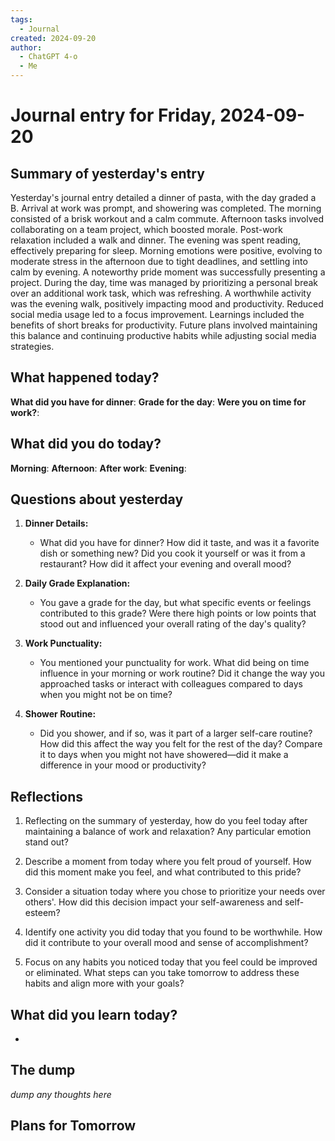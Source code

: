 ```yaml
---
tags:
  - Journal
created: 2024-09-20
author:
  - ChatGPT 4-o
  - Me
---
```

# Journal entry for Friday, 2024-09-20

## Summary of yesterday's entry

Yesterday's journal entry detailed a dinner of pasta, with the day graded a B. Arrival at work was prompt, and showering was completed. The morning consisted of a brisk workout and a calm commute. Afternoon tasks involved collaborating on a team project, which boosted morale. Post-work relaxation included a walk and dinner. The evening was spent reading, effectively preparing for sleep. Morning emotions were positive, evolving to moderate stress in the afternoon due to tight deadlines, and settling into calm by evening. A noteworthy pride moment was successfully presenting a project. During the day, time was managed by prioritizing a personal break over an additional work task, which was refreshing. A worthwhile activity was the evening walk, positively impacting mood and productivity. Reduced social media usage led to a focus improvement. Learnings included the benefits of short breaks for productivity. Future plans involved maintaining this balance and continuing productive habits while adjusting social media strategies.

## What happened today?

**What did you have for dinner**: 
**Grade for the day**: 
**Were you on time for work?**: 

## What did you do today?

**Morning**: 
**Afternoon**: 
**After work**: 
**Evening**: 

## Questions about yesterday

1. **Dinner Details:**
   - What did you have for dinner? How did it taste, and was it a favorite dish or something new? Did you cook it yourself or was it from a restaurant? How did it affect your evening and overall mood?

2. **Daily Grade Explanation:**
   - You gave a grade for the day, but what specific events or feelings contributed to this grade? Were there high points or low points that stood out and influenced your overall rating of the day's quality?

3. **Work Punctuality:**
   - You mentioned your punctuality for work. What did being on time influence in your morning or work routine? Did it change the way you approached tasks or interact with colleagues compared to days when you might not be on time?

4. **Shower Routine:**
   - Did you shower, and if so, was it part of a larger self-care routine? How did this affect the way you felt for the rest of the day? Compare it to days when you might not have showered—did it make a difference in your mood or productivity?

## Reflections

1. Reflecting on the summary of yesterday, how do you feel today after maintaining a balance of work and relaxation? Any particular emotion stand out?

2. Describe a moment from today where you felt proud of yourself. How did this moment make you feel, and what contributed to this pride?

3. Consider a situation today where you chose to prioritize your needs over others'. How did this decision impact your self-awareness and self-esteem?

4. Identify one activity you did today that you found to be worthwhile. How did it contribute to your overall mood and sense of accomplishment?

5. Focus on any habits you noticed today that you feel could be improved or eliminated. What steps can you take tomorrow to address these habits and align more with your goals?

## What did you learn today?

- 

## The dump
*dump any thoughts here*

## Plans for Tomorrow
